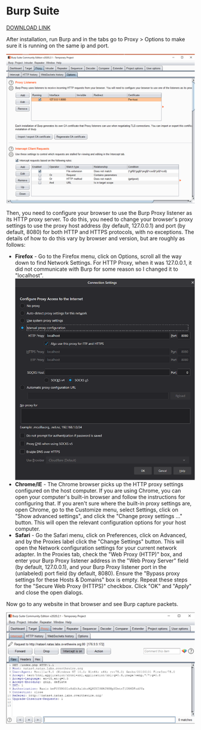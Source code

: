 # Burp Suite

[DOWNLOAD LINK](https://portswigger.net/burp)

After installation, run Burp and in the tabs go to Proxy &gt; Options to make sure it is running on the same ip and port.

![](../.gitbook/assets/1.png)



Then, you need to configure your browser to use the Burp Proxy listener as its HTTP proxy server. To do this, you need to change your browser's proxy settings to use the proxy host address \(by default, 127.0.0.1\) and port \(by default, 8080\) for both HTTP and HTTPS protocols, with no exceptions. The details of how to do this vary by browser and version, but are roughly as follows:

* **Firefox** - Go to the Firefox menu, click on Options, scroll all the way down to find Network Settings. For HTTP Proxy, when it was 127.0.0.1, it did not communicate with Burp for some reason so I changed it to "localhost".  ![](../.gitbook/assets/firefoxburp.png) 
* **Chrome/IE** - The Chrome browser picks up the HTTP proxy settings configured on the host computer. If you are using Chrome, you can open your computer's built-in browser and follow the instructions for configuring that. If you aren't sure where the built-in proxy settings are, open Chrome, go to the Customize menu, select Settings, click on "Show advanced settings", and click the "Change proxy settings ..." button. This will open the relevant configuration options for your host computer.
* **Safari** - Go the Safari menu, click on Preferences, click on Advanced, and by the Proxies label click the "Change Settings" button. This will open the Network configuration settings for your current network adapter. In the Proxies tab, check the "Web Proxy \(HTTP\)" box, and enter your Burp Proxy listener address in the "Web Proxy Server" field \(by default, 127.0.0.1\), and your Burp Proxy listener port in the \(unlabeled\) port field \(by default, 8080\). Ensure the "Bypass proxy settings for these Hosts & Domains" box is empty. Repeat these steps for the "Secure Web Proxy \(HTTPS\)" checkbox. Click "OK" and "Apply" and close the open dialogs.

Now go to any website in that browser and see Burp capture packets.

![](../.gitbook/assets/n4.png)

